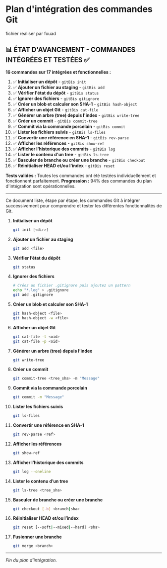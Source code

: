 # Plan d'intégration des commandes Git

fichier realiser par fouad 

## 📊 ÉTAT D'AVANCEMENT - COMMANDES INTÉGRÉES ET TESTÉES ✅

**16 commandes sur 17 intégrées et fonctionnelles :**

1. ✅ **Initialiser un dépôt** - `gitBis init`
2. ✅ **Ajouter un fichier au staging** - `gitBis add`
3. ✅ **Vérifier l'état du dépôt** - `gitBis status`
4. ✅ **Ignorer des fichiers** - `gitBis gitignore`
5. ✅ **Créer un blob et calculer son SHA-1** - `gitBis hash-object`
6. ✅ **Afficher un objet Git** - `gitBis cat-file`
7. ✅ **Générer un arbre (tree) depuis l'index** - `gitBis write-tree`
8. ✅ **Créer un commit** - `gitBis commit-tree`
9. ✅ **Commit via la commande porcelain** - `gitBis commit`
10. ✅ **Lister les fichiers suivis** - `gitBis ls-files`
11. ✅ **Convertir une référence en SHA-1** - `gitBis rev-parse`
12. ✅ **Afficher les références** - `gitBis show-ref`
13. ✅ **Afficher l'historique des commits** - `gitBis log`
14. ✅ **Lister le contenu d'un tree** - `gitBis ls-tree`
15. ✅ **Basculer de branche ou créer une branche** - `gitBis checkout`
16. ✅ **Réinitialiser HEAD et/ou l'index** - `gitBis reset`

**Tests validés :** Toutes les commandes ont été testées individuellement et fonctionnent parfaitement.
**Progression :** 94% des commandes du plan d'intégration sont opérationnelles.

---

Ce document liste, étape par étape, les commandes Git à intégrer successivement pour comprendre et tester les différentes fonctionnalités de Git.

1. **Initialiser un dépôt**

   ```bash
   git init [<dir>]
   ```

2. **Ajouter un fichier au staging**

   ```bash
   git add <file>
   ```

3. **Vérifier l’état du dépôt**

   ```bash
   git status
   ```

4. **Ignorer des fichiers**

   ```bash
   # Créez un fichier .gitignore puis ajoutez un pattern
   echo "*.log" > .gitignore
   git add .gitignore
   ```

5. **Créer un blob et calculer son SHA-1**

   ```bash
   git hash-object <file>
   git hash-object -w <file>
   ```

6. **Afficher un objet Git**

   ```bash
   git cat-file -t <oid>
   git cat-file -p <oid>
   ```

7. **Générer un arbre (tree) depuis l’index**

   ```bash
   git write-tree
   ```

8. **Créer un commit**

   ```bash
   git commit-tree <tree_sha> -m "Message"
   ```

9. **Commit via la commande porcelain**

   ```bash
   git commit -m "Message"
   ```

10. **Lister les fichiers suivis**

    ```bash
    git ls-files
    ```

11. **Convertir une référence en SHA-1**

    ```bash
    git rev-parse <ref>
    ```

12. **Afficher les références**

    ```bash
    git show-ref
    ```

13. **Afficher l’historique des commits**

    ```bash
    git log --oneline
    ```

14. **Lister le contenu d’un tree**

    ```bash
    git ls-tree <tree_sha>
    ```

15. **Basculer de branche ou créer une branche**

    ```bash
    git checkout [-b] <branch|sha>
    ```

16. **Réinitialiser HEAD et/ou l’index**

    ```bash
    git reset [--soft|--mixed|--hard] <sha>
    ```

17. **Fusionner une branche**

    ```bash
    git merge <branch>
    ```

---

*Fin du plan d’intégration.*

